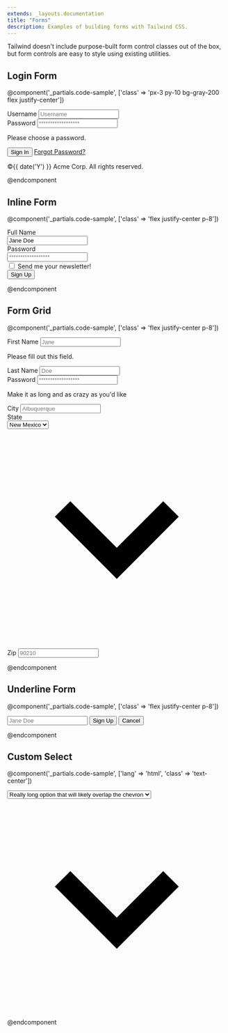 ```yaml
---
extends: _layouts.documentation
title: "Forms"
description: Examples of building forms with Tailwind CSS.
---
```


Tailwind doesn't include purpose-built form control classes out of the box, but form controls are easy to style using existing utilities.

## Login Form

@component('_partials.code-sample', ['class' => 'px-3 py-10 bg-gray-200 flex justify-center'])
<div class="w-full max-w-xs">
  <form class="bg-white shadow-md rounded px-8 pt-6 pb-8 mb-4">
    <div class="mb-4">
      <label class="block text-grey-darker text-sm font-bold mb-2" for="username">
        Username
      </label>
      <input class="shadow appearance-none border rounded w-full py-2 px-3 text-grey-darker leading-tight focus:outline-none focus:shadow-outline" id="username" type="text" placeholder="Username">
    </div>
    <div class="mb-6">
      <label class="block text-grey-darker text-sm font-bold mb-2" for="password">
        Password
      </label>
      <input class="shadow appearance-none border border-red rounded w-full py-2 px-3 text-grey-darker mb-3 leading-tight focus:outline-none focus:shadow-outline" id="password" type="password" placeholder="******************">
      <p class="text-red text-xs italic">Please choose a password.</p>
    </div>
    <div class="flex items-center justify-between">
      <button class="bg-blue hover:bg-blue-dark text-white font-bold py-2 px-4 rounded focus:outline-none focus:shadow-outline" type="button">
        Sign In
      </button>
      <a class="inline-block align-baseline font-bold text-sm text-blue hover:text-blue-darker" href="#">
        Forgot Password?
      </a>
    </div>
  </form>
  <p class="text-center text-grey text-xs">
    &copy;{{ date('Y') }} Acme Corp. All rights reserved.
  </p>
</div>
@endcomponent

## Inline Form

@component('_partials.code-sample', ['class' => 'flex justify-center p-8'])
<form class="w-full max-w-xs">
  <div class="md:flex md:items-center mb-6">
    <div class="md:w-1/3">
      <label class="block text-grey font-bold md:text-right mb-1 md:mb-0 pr-4" for="inline-full-name">
        Full Name
      </label>
    </div>
    <div class="md:w-2/3">
      <input class="bg-gray-200 appearance-none border-2 border-grey-lighter rounded w-full py-2 px-4 text-grey-darker leading-tight focus:outline-none focus:bg-white focus:border-purple" id="inline-full-name" type="text" value="Jane Doe">
    </div>
  </div>
  <div class="md:flex md:items-center mb-6">
    <div class="md:w-1/3">
      <label class="block text-grey font-bold md:text-right mb-1 md:mb-0 pr-4" for="inline-username">
        Password
      </label>
    </div>
    <div class="md:w-2/3">
      <input class="bg-gray-200 appearance-none border-2 border-grey-lighter rounded w-full py-2 px-4 text-grey-darker leading-tight focus:outline-none focus:bg-white focus:border-purple" id="inline-username" type="password" placeholder="******************">
    </div>
  </div>
  <div class="md:flex md:items-center mb-6">
    <div class="md:w-1/3"></div>
    <label class="md:w-2/3 block text-grey font-bold">
      <input class="mr-2 leading-tight" type="checkbox">
      <span class="text-sm">
        Send me your newsletter!
      </span>
    </label>
  </div>
  <div class="md:flex md:items-center">
    <div class="md:w-1/3"></div>
    <div class="md:w-2/3">
      <button class="shadow bg-purple hover:bg-purple-light focus:shadow-outline focus:outline-none text-white font-bold py-2 px-4 rounded" type="button">
        Sign Up
      </button>
    </div>
  </div>
</form>
@endcomponent

## Form Grid

@component('_partials.code-sample', ['class' => 'flex justify-center p-8'])
<form class="w-full max-w-md">
  <div class="flex flex-wrap -mx-3 mb-6">
    <div class="w-full md:w-1/2 px-3 mb-6 md:mb-0">
      <label class="block uppercase tracking-wide text-grey-darker text-xs font-bold mb-2" for="grid-first-name">
        First Name
      </label>
      <input class="appearance-none block w-full bg-gray-200 text-grey-darker border border-red rounded py-3 px-4 mb-3 leading-tight focus:outline-none focus:bg-white" id="grid-first-name" type="text" placeholder="Jane">
      <p class="text-red text-xs italic">Please fill out this field.</p>
    </div>
    <div class="w-full md:w-1/2 px-3">
      <label class="block uppercase tracking-wide text-grey-darker text-xs font-bold mb-2" for="grid-last-name">
        Last Name
      </label>
      <input class="appearance-none block w-full bg-gray-200 text-grey-darker border border-grey-lighter rounded py-3 px-4 leading-tight focus:outline-none focus:bg-white focus:border-grey" id="grid-last-name" type="text" placeholder="Doe">
    </div>
  </div>
  <div class="flex flex-wrap -mx-3 mb-6">
    <div class="w-full px-3">
      <label class="block uppercase tracking-wide text-grey-darker text-xs font-bold mb-2" for="grid-password">
        Password
      </label>
      <input class="appearance-none block w-full bg-gray-200 text-grey-darker border border-grey-lighter rounded py-3 px-4 mb-3 leading-tight focus:outline-none focus:bg-white focus:border-grey" id="grid-password" type="password" placeholder="******************">
      <p class="text-grey-dark text-xs italic">Make it as long and as crazy as you'd like</p>
    </div>
  </div>
  <div class="flex flex-wrap -mx-3 mb-2">
    <div class="w-full md:w-1/3 px-3 mb-6 md:mb-0">
      <label class="block uppercase tracking-wide text-grey-darker text-xs font-bold mb-2" for="grid-city">
        City
      </label>
      <input class="appearance-none block w-full bg-gray-200 text-grey-darker border border-grey-lighter rounded py-3 px-4 leading-tight focus:outline-none focus:bg-white focus:border-grey" id="grid-city" type="text" placeholder="Albuquerque">
    </div>
    <div class="w-full md:w-1/3 px-3 mb-6 md:mb-0">
      <label class="block uppercase tracking-wide text-grey-darker text-xs font-bold mb-2" for="grid-state">
        State
      </label>
      <div class="relative">
        <select class="block appearance-none w-full bg-gray-200 border border-grey-lighter text-grey-darker py-3 px-4 pr-8 rounded leading-tight focus:outline-none focus:bg-white focus:border-grey" id="grid-state">
          <option>New Mexico</option>
          <option>Missouri</option>
          <option>Texas</option>
        </select>
        <div class="pointer-events-none absolute inset-y-0 right-0 flex items-center px-2 text-grey-darker">
          <svg class="fill-current h-4 w-4" xmlns="http://www.w3.org/2000/svg" viewBox="0 0 20 20"><path d="M9.293 12.95l.707.707L15.657 8l-1.414-1.414L10 10.828 5.757 6.586 4.343 8z"/></svg>
        </div>
      </div>
    </div>
    <div class="w-full md:w-1/3 px-3 mb-6 md:mb-0">
      <label class="block uppercase tracking-wide text-grey-darker text-xs font-bold mb-2" for="grid-zip">
        Zip
      </label>
      <input class="appearance-none block w-full bg-gray-200 text-grey-darker border border-grey-lighter rounded py-3 px-4 leading-tight focus:outline-none focus:bg-white focus:border-grey" id="grid-zip" type="text" placeholder="90210">
    </div>
  </div>
</form>
@endcomponent

## Underline Form

@component('_partials.code-sample', ['class' => 'flex justify-center p-8'])
<form class="w-full max-w-sm">
  <div class="flex items-center border-b border-b-2 border-teal py-2">
    <input class="appearance-none bg-transparent border-none w-full text-grey-darker mr-3 py-1 px-2 leading-tight focus:outline-none" type="text" placeholder="Jane Doe" aria-label="Full name">
    <button class="flex-shrink-0 bg-teal hover:bg-teal-dark border-teal hover:border-teal-dark text-sm border-4 text-white py-1 px-2 rounded" type="button">
      Sign Up
    </button>
    <button class="flex-shrink-0 border-transparent border-4 text-teal hover:text-teal-darker text-sm py-1 px-2 rounded" type="button">
      Cancel
    </button>
  </div>
</form>
@endcomponent

## Custom Select

@component('_partials.code-sample', ['lang' => 'html', 'class' => 'text-center'])
<div class="inline-block relative w-64">
  <select class="block appearance-none w-full bg-white border border-grey-light hover:border-grey px-4 py-2 pr-8 rounded shadow leading-tight focus:outline-none focus:shadow-outline">
    <option>Really long option that will likely overlap the chevron</option>
    <option>Option 2</option>
    <option>Option 3</option>
  </select>
  <div class="pointer-events-none absolute inset-y-0 right-0 flex items-center px-2 text-grey-darker">
    <svg class="fill-current h-4 w-4" xmlns="http://www.w3.org/2000/svg" viewBox="0 0 20 20"><path d="M9.293 12.95l.707.707L15.657 8l-1.414-1.414L10 10.828 5.757 6.586 4.343 8z"/></svg>
  </div>
</div>
@endcomponent

